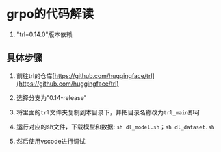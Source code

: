# grpo的代码解读

1. "trl=0.14.0"版本依赖


## 具体步骤
1. 前往trl的仓库[https://github.com/huggingface/trl](https://github.com/huggingface/trl)

2. 选择分支为"0.14-release"

3. 将里面的`trl`文件夹复制到本目录下，并把目录名称改为`trl_main`即可

4. 运行对应的sh文件，下载模型和数据: `sh dl_model.sh`；`sh dl_dataset.sh`

5. 然后使用vscode进行调试
